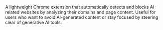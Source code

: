 A lightweight Chrome extension that automatically detects and blocks AI-related websites by analyzing their domains and page content. Useful for users who want to avoid AI-generated content or stay focused by steering clear of generative AI tools.
